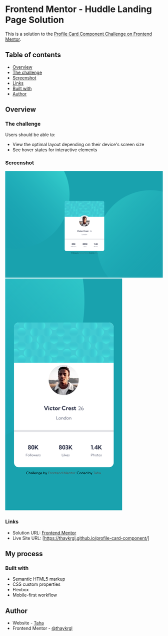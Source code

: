 # Frontend Mentor - Huddle Landing Page Solution

This is a solution to the [Profile Card Component Challenge on Frontend Mentor](https://www.frontendmentor.io/challenges/profile-card-component-cfArpWshJ).

## Table of contents

- [Overview](#overview)
- [The challenge](#the-challenge)
- [Screenshot](#screenshot)
- [Links](#links)
- [Built with](#built-with)
- [Author](#author)

## Overview

### The challenge

Users should be able to:

- View the optimal layout depending on their device's screen size
- See hover states for interactive elements

### Screenshot

<img src="./img/profile-card-component-desktop.png" alt="pcc-desktop">
<img src="./img/profile-card-component-mobile.png" alt="pcc-mobile">

### Links

- Solution URL: [Frontend Mentor](https://www.frontendmentor.io/profile/thaykrgl)
- Live Site URL: [https://thaykrgl.github.io/profile-card-component/]

## My process

### Built with

- Semantic HTML5 markup
- CSS custom properties
- Flexbox
- Mobile-first workflow

## Author

- Website - [Taha](https://www.linkedin.com/in/taha-ayk%C4%B1ro%C4%9Flu-589715197/)
- Frontend Mentor - [@thaykrgl](https://www.frontendmentor.io/profile/thaykrgl)
